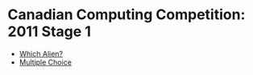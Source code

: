 # Canadian Computing Competition: 2011 Stage 1

* [Which Alien?][]
* [Multiple Choice][]

[Which Alien?]:    http://www.dmoj.ca/problem/ccc11j1
[Multiple Choice]: http://www.dmoj.ca/problem/ccc11s2
